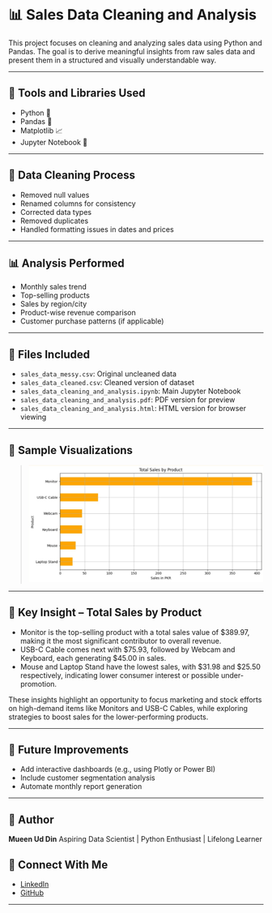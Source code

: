 # 📊 Sales Data Cleaning and Analysis

This project focuses on cleaning and analyzing sales data using Python and Pandas. The goal is to derive meaningful insights from raw sales data and present them in a structured and visually understandable way.

---

## 🧰 Tools and Libraries Used

- Python 🐍
- Pandas 🐼
- Matplotlib 📈
- Jupyter Notebook 📒

---

## 🧹 Data Cleaning Process

- Removed null values
- Renamed columns for consistency
- Corrected data types
- Removed duplicates
- Handled formatting issues in dates and prices

---

## 📊 Analysis Performed

- Monthly sales trend
- Top-selling products
- Sales by region/city
- Product-wise revenue comparison
- Customer purchase patterns (if applicable)

---

## 📎 Files Included

- `sales_data_messy.csv`: Original uncleaned data
- `sales_data_cleaned.csv`: Cleaned version of dataset
- `sales_data_cleaning_and_analysis.ipynb`: Main Jupyter Notebook
- `sales_data_cleaning_and_analysis.pdf`: PDF version for preview
- `sales_data_cleaning_and_analysis.html`: HTML version for browser viewing

---

## 📸 Sample Visualizations

> ![Sales Chart](./images/chart.jpg)

---

## 🔑 Key Insight – Total Sales by Product
- Monitor is the top-selling product with a total sales value of $389.97, making it the most significant contributor to overall revenue.
- USB-C Cable comes next with $75.93, followed by Webcam and Keyboard, each generating $45.00 in sales.
- Mouse and Laptop Stand have the lowest sales, with $31.98 and $25.50 respectively, indicating lower consumer interest or possible under-promotion.

These insights highlight an opportunity to focus marketing and stock efforts on high-demand items like Monitors and USB-C Cables, while exploring strategies to boost sales for the lower-performing products.

---

## 🚀 Future Improvements

- Add interactive dashboards (e.g., using Plotly or Power BI)
- Include customer segmentation analysis
- Automate monthly report generation

---

## 👤 Author

**Mueen Ud Din**
Aspiring Data Scientist | Python Enthusiast | Lifelong Learner

## 🔗 Connect With Me

- [LinkedIn](https://www.linkedin.com/in/mueen-ud-din/)
- [GitHub](https://github.com/mueen-ds)

---
